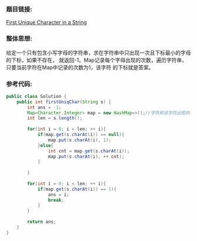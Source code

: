 ### 题目链接:
[First Unique Character in a String][1]


  [1]:https://leetcode.com/problems/first-unique-character-in-a-string/
### 整体思想:
给定一个只有包含小写字母的字符串，求在字符串中只出现一次且下标最小的字母的下标，如果不存在，
就返回-1。Map记录每个字母出现的次数，遍历字符串，只要当前字符在Map中记录的次数为1，该字符
的下标就是答案。
### 参考代码:
```java
public class Solution {
    public int firstUniqChar(String s) {
		int ans = -1;
		Map<Character,Integer> map = new HashMap<>();//字符和该字符出现的次数
		int len = s.length();
		
		for(int i = 0; i < len; ++ i){
			if(map.get(s.charAt(i)) == null){
				map.put(s.charAt(i), 1);
			}else{
				int cnt = map.get(s.charAt(i));
				map.put(s.charAt(i), ++ cnt);
			}
			
		}
		
		for(int i = 0; i < len; ++ i){
			if(map.get(s.charAt(i)) == 1){
				ans = i;
				break;
			}
		}
		
        return ans;
    }
}

```